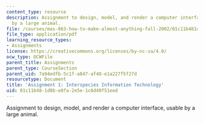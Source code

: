 ```yaml
---
content_type: resource
description: Assignment to design, model, and render a computer interface, usable
  by a large animal.
file: /courses/mas-863-how-to-make-almost-anything-fall-2002/01c11b481d0be0fa2e5e1c6d40f51eed_assignment1.pdf
file_type: application/pdf
learning_resource_types:
- Assignments
license: https://creativecommons.org/licenses/by-nc-sa/4.0/
ocw_type: OCWFile
parent_title: Assignments
parent_type: CourseSection
parent_uid: 7a94edfb-5c1f-a847-af48-e1a227f5f27d
resourcetype: Document
title: 'Assignment 1: Interspecies Information Technology'
uid: 01c11b48-1d0b-e0fa-2e5e-1c6d40f51eed
---
```

Assignment to design, model, and render a computer interface, usable by a large animal.